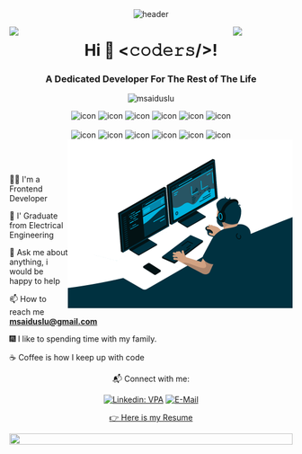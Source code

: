 <!-- HEADER -->
<div align="center" width="100">
  <img src="https://capsule-render.vercel.app/api?type=waving&height=300&color=gradient&text=Muhammed%20Said%20Uslu&reversal=false&textBg=false"
  alt="header"/>
</div>

<img align="left" src="https://user-images.githubusercontent.com/65187002/144930161-2f783401-8d27-4fdf-a2f7-cc0ba32f1f1f.gif" width="21%" style="display:inline;"><img align="right" src="https://user-images.githubusercontent.com/65187002/144930161-2f783401-8d27-4fdf-a2f7-cc0ba32f1f1f.gif" width="21%" style="display:inline;">

<h1 align="center">Hi 👋 &lt;𝚌𝚘𝚍𝚎𝚛𝚜/&gt;! </h1>
<h3 align="center">A Dedicated Developer For The Rest of The Life</h3>


<p align="center"> 
 <img src="https://komarev.com/ghpvc/?username=msaiduslu&label=Profile%20views&color=0e75b6&style=flat" alt="msaiduslu" /> 

<div align="center">
  <img src="https://techstack-generator.vercel.app/redux-icon.svg" alt="icon" width="50" height="50" />
  <img src="https://techstack-generator.vercel.app/python-icon.svg" alt="icon" width="50" height="50" />
  <img src="https://techstack-generator.vercel.app/ts-icon.svg" alt="icon" width="50" height="50" />
  <img src="https://techstack-generator.vercel.app/js-icon.svg" alt="icon"width="50" height="50" />
  <img src="https://techstack-generator.vercel.app/react-icon.svg" alt="icon" width="50" height="50" />
 <img src="https://techstack-generator.vercel.app/sass-icon.svg" alt="icon" width="50" height="50" />
</div>

<br>

<div align="center">
  <img src="https://techstack-generator.vercel.app/docker-icon.svg" alt="icon" width="50" height="50" />
  <img src="https://techstack-generator.vercel.app/storybook-icon.svg" alt="icon" width="50" height="50" />
  <img src="https://techstack-generator.vercel.app/github-icon.svg" alt="icon" width="50" height="50" />
  <img src="https://techstack-generator.vercel.app/prettier-icon.svg" alt="icon" width="50" height="50" />
  <img src="https://techstack-generator.vercel.app/restapi-icon.svg" alt="icon" width="50" height="50" />
  <img src="https://techstack-generator.vercel.app/graphql-icon.svg" alt="icon" width="50" height="50" />
</div>

<img align="right" alt="Coding" width="400" src="https://github.com/msaiduslu/msaiduslu/blob/main/code.gif">
  

<br><br>

🐱‍🏍 I'm a Frontend Developer

🏫 I' Graduate from Electrical Engineering

💬 Ask me about anything, i would be happy to help

📫 How to reach me **msaiduslu@gmail.com**

🎆 I like to spending time with my family.

☕ Coffee is how I keep up with code

<div align="center">
<p>📬 Connect with me:</p>

[![Linkedin: VPA](https://img.shields.io/badge/linkedin-%230077B5.svg?&style=for-the-badge&logo=linkedin&logoColor=white)](https://www.linkedin.com/in/msaiduslu/)
[![E-Mail](https://img.shields.io/badge/gmail-f1f2f6.svg?&style=for-the-badge&logo=gmail&logoColor=red)](mailto:msaiduslu@gmail.com)

[👉 Here is my Resume](https://github.com/msaiduslu/msaiduslu/blob/main/Muhammed%20USLU%20Resume.docx)</div>



<img src="https://i.imgur.com/dBaSKWF.gif" height="20" width="100%">


